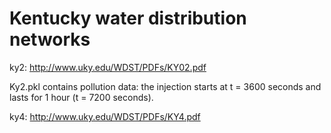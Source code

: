 Kentucky water distribution networks
=====

ky2: http://www.uky.edu/WDST/PDFs/KY02.pdf

Ky2.pkl contains pollution data: the injection starts at t = 3600 seconds and lasts for 1 hour (t = 7200 seconds).

ky4: http://www.uky.edu/WDST/PDFs/KY4.pdf
